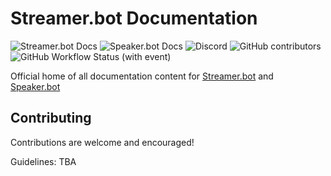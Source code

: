 # Streamer.bot Documentation

![Streamer.bot Docs](https://img.shields.io/badge/docs-streamerbot?label=Streamer.bot&color=%239c59f1&link=https%3A%2F%2Fdocs.streamer.bot)
![Speaker.bot Docs](https://img.shields.io/badge/docs-speakerbot?label=Speaker.bot&color=%239c59f1&link=https%3A%2F%2Fspeaker.bot)
![Discord](https://img.shields.io/discord/834650675224248362?logo=discord&label=Discord&color=rgb(82%2C%2094%2C%20235))
![GitHub contributors](https://img.shields.io/github/contributors/Streamerbot/docs?logo=github&label=Contributors)
![GitHub Workflow Status (with event)](https://img.shields.io/github/actions/workflow/status/Streamerbot/docs/deploy-streamerbot.yml)

Official home of all documentation content for [Streamer.bot](https://streamer.bot) and [Speaker.bot](https://speaker.bot)

## Contributing
Contributions are welcome and encouraged!

Guidelines: TBA
